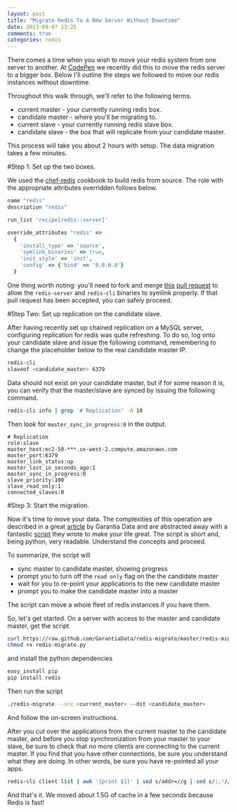 ```yaml
---
layout: post
title: "Migrate Redis To A New Server Without Downtime"
date: 2013-09-07 13:25
comments: true
categories: redis
---
```


There comes a time when you wish to move your redis system from one server to another.  At [CodePen](http://codepen.io) we recently did this to move the redis server to a bigger box.  Below I'll outline the steps we followed to move our redis instances without downtime.

Throughout this walk through, we'll refer to the following terms.

* current master - your currently running redis box.
* candidate master - where you'll be migrating to.
* current slave - your currently running redis slave box.
* candidate slave - the box that will replicate from your candidate master.

This process will take you about 2 hours with setup.  The data migration takes a few minutes.

#Step 1: Set up the two boxes.

We used the [chef-redis](https://github.com/miah/chef-redis) cookbook to build redis from source.  The role with the appropriate attributes overridden follows below.

```ruby
name "redis"
description "redis"

run_list 'recipe[redis::server]'

override_attributes "redis" =>
  {
    'install_type' => 'source',
    'symlink_binaries' => true,
    'init_style' => 'init',
    'config' => {'bind' => '0.0.0.0'}
  }
```

One thing worth noting: you'll need to fork and merge [this](https://github.com/yagince/chef-redis/commit/d7ef9d763ade63f6c62817156e1499fc0d083321) [pull request](https://github.com/miah/chef-redis/pull/52) to allow the `redis-server` and `redis-cli` binaries to symlink properly.  If that pull request has been accepted, you can safely proceed.

#Step Two: Set up replication on the candidate slave.

After having recently set up chained replication on a MySQL server, configuring replication for redis was quite refreshing.  To do so, log onto your candidate slave and issue the following command, remembering to change the 
placeholder below to the real candidate master IP.

```bash
redis-cli
slaveof <candidate_master> 6379
```

Data should not exist on your candidate master, but if for some reason it is, you can verify that the master/slave are synced by issuing the following command.

```bash
redis-cli info | grep '# Replication' -A 10
```

Then look for `master_sync_in_progress:0` in the output.

```
# Replication
role:slave
master_host:ec2-50-***.us-west-2.compute.amazonaws.com
master_port:6379
master_link_status:up
master_last_io_seconds_ago:1
master_sync_in_progress:0
slave_priority:100
slave_read_only:1
connected_slaves:0
```

#Step 3: Start the migration.

Now it's time to move your data.  The complexities of this operation are described in a great [article](http://garantiadata.com/blog/real-time-synchronization-tool-for-redis-migration#.Uit9M2SG1Uu) by Garantia Data and are abstracted away with a fantastic [script](https://github.com/GarantiaData/redis-migrate/blob/master/redis-migrate.py) they wrote to make your life great.  The script is short and, being python, very readable.  Understand the concepts and proceed.

To summarize, the script will

* sync master to candidate master, showing progress
* prompt you to turn off the `read only` flag on the the candidate master
* wait for you to re-point your applications to the new candidate master
* prompt you to make the candidate master into a master

The script can move a whole fleet of redis instances if you have them.

So, let's get started. On a server with access to the master and candidate master, get the script

```bash
curl https://raw.github.com/GarantiaData/redis-migrate/master/redis-migrate.py > redis-migrate.py
chmod +x redis-migrate.py
```

and install the python dependencies

```bash
easy_install pip
pip install redis
```

Then run the script

```bash
./redis-migrate --src <current_master> --dst <candidate_master>
```

And follow the on-screen instructions.

After you cut over the applications from the current master to the candidate master, and before you stop synchronization from your master to your slave, be sure to check that no more clients are connecting to the current master.  If you find that you have other connections, be sure you understand what they are doing.  In other words, be sure you have re-pointed all your apps.

```bash
redis-cli client list | awk '{print $1}' | sed s/addr=//g | sed s/:.*//g | sort | uniq
```

And that's it.  We moved about 1.5G of cache in a few seconds because Redis is fast!